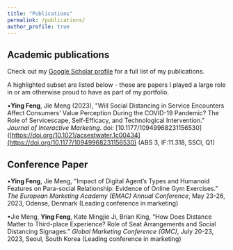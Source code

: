 ```yaml
---
title: "Publications"
permalink: /publications/
author_profile: true
---
```


## Academic publications

Check out my [Google Scholar profile](https://scholar.google.com/citations?user=S5H7pxYAAAAJ&hl=en) for a full list of my publications.

A highlighted subset are listed below - these are papers I played a large role in or am otherwise proud to have as part of my portfolio.

•**Ying Feng**, Jie Meng (2023), "Will Social Distancing in Service Encounters Affect Consumers’ Value Perception During the COVID-19 Pandemic? The Role of Servicescape, Self-Efficacy, and Technological Intervention."     
_Journal of Interactive Marketing_. doi: [10.1177/10949968231156530]([https://doi.org/10.1021/acsestwater.1c00434](https://doi.org/10.1177/10949968231156530)  (ABS 3, IF:11.318, SSCI, Q1)


## Conference Paper

•**Ying Feng**, Jie Meng, "Impact of Digital Agent’s Types and Humanoid Features on Para-social Relationship: Evidence of Online Gym Exercises."
_The European Marketing Academy (EMAC) Annual Conference_, May 23-26, 2023, Odense, Denmark (Leading conference in marketing)

•Jie Meng, **Ying Feng**, Kate Mingjie Ji, Brian King, “How Does Distance Matter to Third-place Experience? Role of Seat Arrangements and Social Distancing Signages.”
_Global Marketing Conference (GMC)_, July 20-23, 2023, Seoul, South Korea (Leading conference in marketing)
